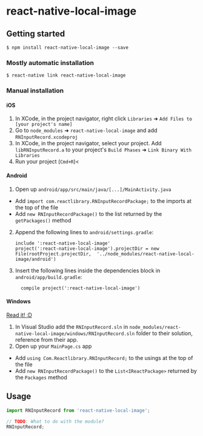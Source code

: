 
# react-native-local-image

## Getting started

`$ npm install react-native-local-image --save`

### Mostly automatic installation

`$ react-native link react-native-local-image`

### Manual installation


#### iOS

1. In XCode, in the project navigator, right click `Libraries` ➜ `Add Files to [your project's name]`
2. Go to `node_modules` ➜ `react-native-local-image` and add `RNInputRecord.xcodeproj`
3. In XCode, in the project navigator, select your project. Add `libRNInputRecord.a` to your project's `Build Phases` ➜ `Link Binary With Libraries`
4. Run your project (`Cmd+R`)<

#### Android

1. Open up `android/app/src/main/java/[...]/MainActivity.java`
  - Add `import com.reactlibrary.RNInputRecordPackage;` to the imports at the top of the file
  - Add `new RNInputRecordPackage()` to the list returned by the `getPackages()` method
2. Append the following lines to `android/settings.gradle`:
  	```
  	include ':react-native-local-image'
  	project(':react-native-local-image').projectDir = new File(rootProject.projectDir, 	'../node_modules/react-native-local-image/android')
  	```
3. Insert the following lines inside the dependencies block in `android/app/build.gradle`:
  	```
      compile project(':react-native-local-image')
  	```

#### Windows
[Read it! :D](https://github.com/ReactWindows/react-native)

1. In Visual Studio add the `RNInputRecord.sln` in `node_modules/react-native-local-image/windows/RNInputRecord.sln` folder to their solution, reference from their app.
2. Open up your `MainPage.cs` app
  - Add `using Com.Reactlibrary.RNInputRecord;` to the usings at the top of the file
  - Add `new RNInputRecordPackage()` to the `List<IReactPackage>` returned by the `Packages` method


## Usage
```javascript
import RNInputRecord from 'react-native-local-image';

// TODO: What to do with the module?
RNInputRecord;
```
  